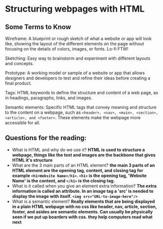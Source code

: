 # Structuring webpages with HTML

## Some Terms to Know

Wireframe: A blueprint or rough sketch of what a website or app will look like, showing the layout of the different elements on the page without focusing on the details of colors, images, or fonts. Lo-fi FTW!

Sketching: Easy way to brainstorm and experiment with different layouts and concepts.

Prototype: A working model or sample of a website or app that allows designers and developers to test and refine their ideas before creating a final product.

Tags: HTML keywords to define the structure and content of a web page, as in headings, paragraphs, links, and images.

Semantic elements: Specific HTML tags that convey meaning and structure to the content on a webpage, such as ``<header>, <nav>, <main>, <section>, <article>, and <footer>``. These elements make the webpage more accessible for all.

## Questions for the reading:

* What is HTML and why do we use it? **HTML is used to structure a webpage, things like the text and images are the backbone that gives HTML it's structure**
* What are the 3 main parts of an HTML element? **the main 3 parts of an HTML element are the opening tag, content, and closing tag for example ``<h1>Website Name</h1>``. ``<h1>`` is the opening tag, 'Website Name' is the content, and ``</h1>`` is the closing tag.**
* What is it called when you give an element extra information? **The extra information is called an attribute. In an image tag a 'src' is needed to display the image with itself. ``<img src="URL-to-image-here"/>``**  
* What is a semantic element? **Really elements that are being displayed in a plain HTML webpage with no css like header, nav, article, section, footer, and asides are semantic elements. Can usually be physically seen if we put up boarders with css. they help computers read what next** 
